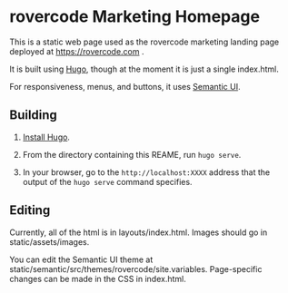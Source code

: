 # rovercode Marketing Homepage

This is a static web page used as the rovercode marketing landing page deployed at https://rovercode.com .

It is built using [Hugo](https://gohugo.io/), though at the moment it is just a single index.html.

For responsiveness, menus, and buttons, it uses [Semantic UI](https://semantic-ui.com/).

## Building

1. [Install Hugo](https://gohugo.io/getting-started/installing/).

2. From the directory containing this REAME, run `hugo serve`.

3. In your browser, go to the `http://localhost:XXXX` address that the output of the `hugo serve` command specifies.

## Editing

Currently, all of the html is in layouts/index.html. Images should go in static/assets/images.

You can edit the Semantic UI theme at static/semantic/src/themes/rovercode/site.variables. Page-specific changes can be made in the CSS in index.html.

